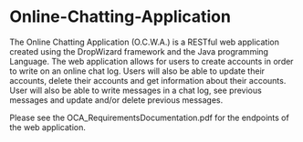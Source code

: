 # Online-Chatting-Application
The Online Chatting Application (O.C.W.A.) is a RESTful web application created using the DropWizard framework and the Java programming Language. The web application allows for users to create accounts in order to write on an online chat log. Users will also be able to update their accounts, delete their accounts and get information about their accounts. User will also be able to write messages in a chat log, see previous messages and update and/or delete previous messages.

Please see the OCA_RequirementsDocumentation.pdf for the endpoints of the web application.
